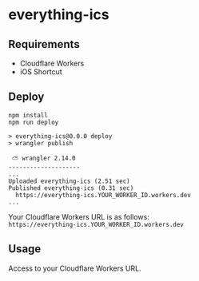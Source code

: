 # everything-ics

## Requirements

- Cloudflare Workers
- iOS Shortcut

## Deploy

```shell
npm install
npm run deploy

> everything-ics@0.0.0 deploy
> wrangler publish

 ⛅️ wrangler 2.14.0
--------------------
...
Uploaded everything-ics (2.51 sec)
Published everything-ics (0.31 sec)
  https://everything-ics.YOUR_WORKER_ID.workers.dev
...
```

Your Cloudflare Workers URL is as follows:  
`https://everything-ics.YOUR_WORKER_ID.workers.dev`

## Usage

Access to your Cloudflare Workers URL.
